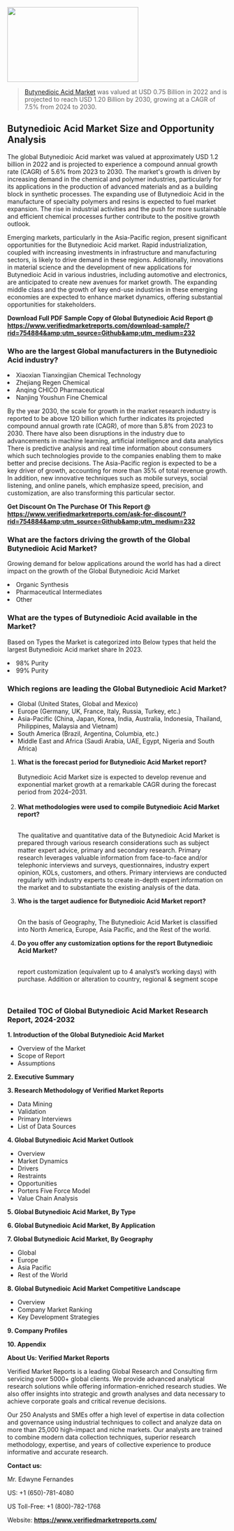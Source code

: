 
<img src="https://ffe5etoiles.com/wp-content/uploads/2024/12/MST1-300x171.png" alt="" width="300" height="171" class="alignnone size-medium wp-image-20088" /><blockquote><p><p><a href="https://www.verifiedmarketreports.com/download-sample/?rid=754884&utm_source=Github&utm_medium=232" target="_blank">Butynedioic Acid Market</a> was valued at USD 0.75 Billion in 2022 and is projected to reach USD 1.20 Billion by 2030, growing at a CAGR of 7.5% from 2024 to 2030.</p></blockquote><p><h2>Butynedioic Acid Market Size and Opportunity Analysis</h2> <p>The global Butynedioic Acid market was valued at approximately USD 1.2 billion in 2022 and is projected to experience a compound annual growth rate (CAGR) of 5.6% from 2023 to 2030. The market's growth is driven by increasing demand in the chemical and polymer industries, particularly for its applications in the production of advanced materials and as a building block in synthetic processes. The expanding use of Butynedioic Acid in the manufacture of specialty polymers and resins is expected to fuel market expansion. The rise in industrial activities and the push for more sustainable and efficient chemical processes further contribute to the positive growth outlook.</p> <p>Emerging markets, particularly in the Asia-Pacific region, present significant opportunities for the Butynedioic Acid market. Rapid industrialization, coupled with increasing investments in infrastructure and manufacturing sectors, is likely to drive demand in these regions. Additionally, innovations in material science and the development of new applications for Butynedioic Acid in various industries, including automotive and electronics, are anticipated to create new avenues for market growth. The expanding middle class and the growth of key end-use industries in these emerging economies are expected to enhance market dynamics, offering substantial opportunities for stakeholders.</p> </p><p class=""><strong>Download Full PDF Sample Copy of Global Butynedioic Acid Report @ <a href="https://www.verifiedmarketreports.com/download-sample/?rid=754884&amp;utm_source=Github&amp;utm_medium=232" target="_blank">https://www.verifiedmarketreports.com/download-sample/?rid=754884&amp;utm_source=Github&amp;utm_medium=232</a></strong></p><h3 id="" class="">Who are the largest Global manufacturers in the Butynedioic Acid industry?</h3><p><li>Xiaoxian Tianxingjian Chemical Technology</li><li> Zhejiang Regen Chemical</li><li> Anqing CHICO Pharmaceutical</li><li> Nanjing Youshun Fine Chemical</li></p><div class=""><div class="" dir="" data-message-author-role="" data-message-id="" data-message-model-slug=""><div class=""><div class=""><div class=""><div class="" dir="" data-message-author-role="" data-message-id="" data-message-model-slug=""><div class=""><div class=""><p>By the year 2030, the scale for growth in the market research industry is reported to be above 120 billion which further indicates its projected compound annual growth rate (CAGR), of more than 5.8% from 2023 to 2030. There have also been disruptions in the industry due to advancements in machine learning, artificial intelligence and data analytics There is predictive analysis and real time information about consumers which such technologies provide to the companies enabling them to make better and precise decisions. The Asia-Pacific region is expected to be a key driver of growth, accounting for more than 35% of total revenue growth. In addition, new innovative techniques such as mobile surveys, social listening, and online panels, which emphasize speed, precision, and customization, are also transforming this particular sector.</p><p><strong>Get Discount On The Purchase Of This Report @&nbsp; <a href="https://www.verifiedmarketreports.com/ask-for-discount/?rid=754884&amp;utm_source=Github&amp;utm_medium=232" target="_blank">https://www.verifiedmarketreports.com/ask-for-discount/?rid=754884&amp;utm_source=Github&amp;utm_medium=232</a></strong></p></div></div></div></div></div></div></div></div><h3 id="" class="">What are the factors driving the growth of the Global Butynedioic Acid Market?</h3><p id="" class="">Growing demand for below applications around the world has had a direct impact on the growth of the Global Butynedioic Acid Market</p><p id="" class=""><li>Organic Synthesis</li><li> Pharmaceutical Intermediates</li><li> Other</li></p><h3 id="" class="">What are the types of Butynedioic Acid available in the Market?</h3><p id="" class="">Based on Types the Market is categorized into Below types that held the largest Butynedioic Acid market share In 2023.</p><p id="" class=""><li>98% Purity</li><li> 99% Purity</li></p><h3 id="" class="">Which regions are leading the Global Butynedioic Acid Market?</h3><ul><li>Global (United States, Global and Mexico)</li><li>Europe (Germany, UK, France, Italy, Russia, Turkey, etc.)</li><li>Asia-Pacific (China, Japan, Korea, India, Australia, Indonesia, Thailand, Philippines, Malaysia and Vietnam)</li><li>South America (Brazil, Argentina, Columbia, etc.)</li><li>Middle East and Africa (Saudi Arabia, UAE, Egypt, Nigeria and South Africa)</li></ul><p><ol><li><strong>What is the forecast period for Butynedioic Acid Market report?<br /></strong><br /><span data-sheets-root="1" data-sheets-value="{&quot;1&quot;:2,&quot;2&quot;:&quot;XXXX size is expected to develop revenue and exponential market growth at a remarkable CAGR during the forecast period from 2024&ndash;2030.&quot;}" data-sheets-userformat="{&quot;2&quot;:12674,&quot;4&quot;:{&quot;1&quot;:2,&quot;2&quot;:16776960},&quot;10&quot;:2,&quot;11&quot;:0,&quot;15&quot;:&quot;Arial&quot;,&quot;16&quot;:12}">Butynedioic Acid Market size is expected to develop revenue and exponential market growth at a remarkable CAGR during the forecast period from 2024&ndash;2031.</span><br /><br /></li><li><strong>What methodologies were used to compile Butynedioic Acid Market report?<br /><br /></strong><p>The qualitative and quantitative data of the&nbsp;Butynedioic Acid Market is prepared through various research considerations such as subject matter expert advice, primary and secondary research. Primary research leverages valuable information from face-to-face and/or telephonic interviews and surveys, questionnaires, industry expert opinion, KOLs, customers, and others. Primary interviews are conducted regularly with industry experts to create in-depth expert information on the market and to substantiate the existing analysis of the data.&nbsp;</p></li><li><strong>Who is the target audience for Butynedioic Acid Market report?<br /><br /></strong><p>On the basis of Geography, The&nbsp;Butynedioic Acid Market is classified into North America, Europe, Asia Pacific, and the Rest of the world.</p></li><li><strong>Do you offer any customization options for the report Butynedioic Acid Market?<br /><br /></strong><p>report customization (equivalent up to 4 analyst&rsquo;s working days) with purchase. Addition or alteration to country, regional &amp; segment scope</p><p>&nbsp;</p></li></ol></p><h3 id="" class="">Detailed TOC of Global Butynedioic Acid Market Research Report, 2024-2032</h3><p id="" class=""><strong>1. Introduction of the Global Butynedioic Acid Market</strong></p><ul><li>Overview of the Market</li><li>Scope of Report</li><li>Assumptions</li></ul><p id="" class=""><strong>2. Executive Summary</strong></p><p id="" class=""><strong>3. Research Methodology of&nbsp;Verified Market Reports</strong></p><ul><li>Data Mining</li><li>Validation</li><li>Primary Interviews</li><li>List of Data Sources</li></ul><p id="" class=""><strong>4. Global Butynedioic Acid Market Outlook</strong></p><ul><li>Overview</li><li>Market Dynamics</li><li>Drivers</li><li>Restraints</li><li>Opportunities</li><li>Porters Five Force Model</li><li>Value Chain Analysis</li></ul><p id="" class=""><strong>5. Global Butynedioic Acid Market, By&nbsp;Type</strong></p><p id="" class=""><strong>6. Global Butynedioic Acid Market, By Application</strong></p><p id="" class=""><strong>7. Global Butynedioic Acid Market, By Geography</strong></p><ul><li>Global</li><li>Europe</li><li>Asia Pacific</li><li>Rest of the World</li></ul><p id="" class=""><strong>8. Global Butynedioic Acid Market Competitive Landscape</strong></p><ul><li>Overview</li><li>Company Market Ranking</li><li>Key Development Strategies</li></ul><p id="" class=""><strong>9. Company Profiles</strong></p><p id="" class=""><strong>10. Appendix</strong></p><p id="" class=""><strong>About Us: Verified Market Reports</strong></p><p id="" class="">Verified Market Reports is a leading Global Research and Consulting firm servicing over 5000+ global clients. We provide advanced analytical research solutions while offering information-enriched research studies. We also offer insights into strategic and growth analyses and data necessary to achieve corporate goals and critical revenue decisions.</p><p id="" class="">Our 250 Analysts and SMEs offer a high level of expertise in data collection and governance using industrial techniques to collect and analyze data on more than 25,000 high-impact and niche markets. Our analysts are trained to combine modern data collection techniques, superior research methodology, expertise, and years of collective experience to produce informative and accurate research.</p><p id="" class=""><strong>Contact us:</strong></p><p id="" class="">Mr. Edwyne Fernandes</p><p id="" class="">US: +1 (650)-781-4080</p><p id="" class="">US Toll-Free: +1 (800)-782-1768</p><p id="" class="">Website: <a target="" data-test-app-aware-link=""><strong>https://www.verifiedmarketreports.com/</strong></a></p>
